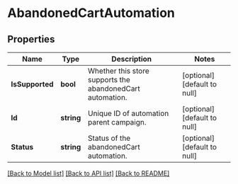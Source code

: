 # AbandonedCartAutomation

## Properties
Name | Type | Description | Notes
------------ | ------------- | ------------- | -------------
**IsSupported** | **bool** | Whether this store supports the abandonedCart automation. | [optional] [default to null]
**Id** | **string** | Unique ID of automation parent campaign. | [optional] [default to null]
**Status** | **string** | Status of the abandonedCart automation. | [optional] [default to null]

[[Back to Model list]](../README.md#documentation-for-models) [[Back to API list]](../README.md#documentation-for-api-endpoints) [[Back to README]](../README.md)

